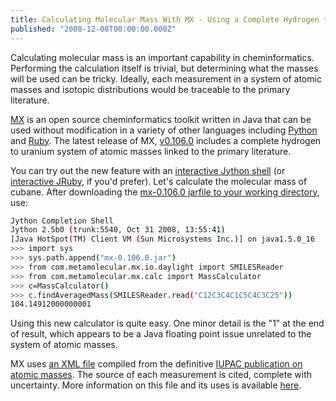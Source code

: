 ```yaml
---
title: Calculating Molecular Mass With MX - Using a Complete Hydrogen to Uranium System of Atomic Masses Linked to the Primary Literature
published: "2008-12-08T00:00:00.000Z"
---
```


Calculating molecular mass is an important capability in cheminformatics. Performing the calculation itself is trivial, but determining what the masses will be used can be tricky. Ideally, each measurement in a system of atomic masses and isotopic distributions would be traceable to the primary literature.

[MX](http://code.google.com/p/mx-java/) is an open source cheminformatics toolkit written in Java that can be used without modification in a variety of other languages including [Python](/articles/2008/12/01/open-source-cheminformatics-in-python-with-mx) and [Ruby](/articles/2008/11/24/getting-started-with-mx). The latest release of MX, [v0.106.0](http://code.google.com/p/mx-java/downloads/list) includes a complete hydrogen to uranium system of atomic masses linked to the primary literature.

You can try out the new feature with an [interactive Jython shell](/articles/2008/12/01/open-source-cheminformatics-in-python-with-mx) (or [interactive JRuby](/articles/2008/11/24/getting-started-with-mx), if you'd prefer). Let's calculate the molecular mass of cubane. After downloading the [mx-0.106.0 jarfile to your working directory](http://mx-java.googlecode.com/files/mx-0.106.0.jar), use:

```bash
Jython Completion Shell
Jython 2.5b0 (trunk:5540, Oct 31 2008, 13:55:41) 
[Java HotSpot(TM) Client VM (Sun Microsystems Inc.)] on java1.5.0_16
>>> import sys
>>> sys.path.append("mx-0.106.0.jar")
>>> from com.metamolecular.mx.io.daylight import SMILESReader
>>> from com.metamolecular.mx.calc import MassCalculator
>>> c=MassCalculator()
>>> c.findAveragedMass(SMILESReader.read("C12C3C4C1C5C4C3C25"))
104.14912000000001
```

Using this new calculator is quite easy. One minor detail is the "1" at the end of result, which appears to be a Java floating point issue unrelated to the system of atomic masses.

MX uses [an XML file](http://github.com/rapodaca/mx/tree/master/resources/atomic_system.xml) compiled from the definitive [IUPAC publication on atomic masses](http://www.iupac.org/publications/pac/75/6/0683/). The source of each measurement is cited, complete with uncertainty. More information on this file and its uses is available [here](/articles/2007/02/02/octet-fundamentals-a-documented-system-of-atomic-masses).